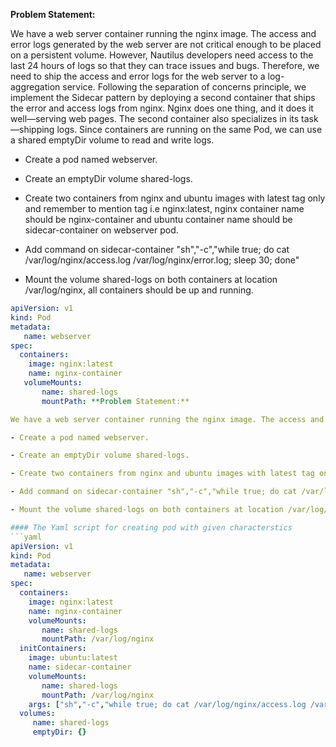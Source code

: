 **Problem Statement:**

We have a web server container running the nginx image. The access and error logs generated by the web server are not critical enough to be placed on a persistent volume. However, Nautilus developers need access to the last 24 hours of logs so that they can trace issues and bugs. Therefore, we need to ship the access and error logs for the web server to a log-aggregation service. Following the separation of concerns principle, we implement the Sidecar pattern by deploying a second container that ships the error and access logs from nginx. Nginx does one thing, and it does it well—serving web pages. The second container also specializes in its task—shipping logs. Since containers are running on the same Pod, we can use a shared emptyDir volume to read and write logs.

- Create a pod named webserver.

- Create an emptyDir volume shared-logs.

- Create two containers from nginx and ubuntu images with latest tag only and remember to mention tag i.e nginx:latest, nginx container name should be nginx-container and ubuntu container name should be sidecar-container on webserver pod.

- Add command on sidecar-container "sh","-c","while true; do cat /var/log/nginx/access.log /var/log/nginx/error.log; sleep 30; done"

- Mount the volume shared-logs on both containers at location /var/log/nginx, all containers should be up and running.

```yaml
apiVersion: v1
kind: Pod
metadata:
   name: webserver
spec:
  containers:
    image: nginx:latest
    name: nginx-container
   volumeMounts:
       name: shared-logs
       mountPath: **Problem Statement:**

We have a web server container running the nginx image. The access and error logs generated by the web server are not critical enough to be placed on a persistent volume. However, Nautilus developers need access to the last 24 hours of logs so that they can trace issues and bugs. Therefore, we need to ship the access and error logs for the web server to a log-aggregation service. Following the separation of concerns principle, we implement the Sidecar pattern by deploying a second container that ships the error and access logs from nginx. Nginx does one thing, and it does it well—serving web pages. The second container also specializes in its task—shipping logs. Since containers are running on the same Pod, we can use a shared emptyDir volume to read and write logs.

- Create a pod named webserver.

- Create an emptyDir volume shared-logs.

- Create two containers from nginx and ubuntu images with latest tag only and remember to mention tag i.e nginx:latest, nginx container name should be nginx-container and ubuntu container name should be sidecar-container on webserver pod.

- Add command on sidecar-container "sh","-c","while true; do cat /var/log/nginx/access.log /var/log/nginx/error.log; sleep 30; done"

- Mount the volume shared-logs on both containers at location /var/log/nginx, all containers should be up and running.

#### The Yaml script for creating pod with given characterstics 
```yaml
apiVersion: v1
kind: Pod
metadata:
   name: webserver
spec:
  containers:
    image: nginx:latest
    name: nginx-container
    volumeMounts:
       name: shared-logs
       mountPath: /var/log/nginx
  initContainers:       
    image: ubuntu:latest
    name: sidecar-container
    volumeMounts:
       name: shared-logs
       mountPath: /var/log/nginx
    args: ["sh","-c","while true; do cat /var/log/nginx/access.log /var/log/nginx/error.log; sleep 30; done"]
  volumes:
     name: shared-logs
     emptyDir: {}  
```

